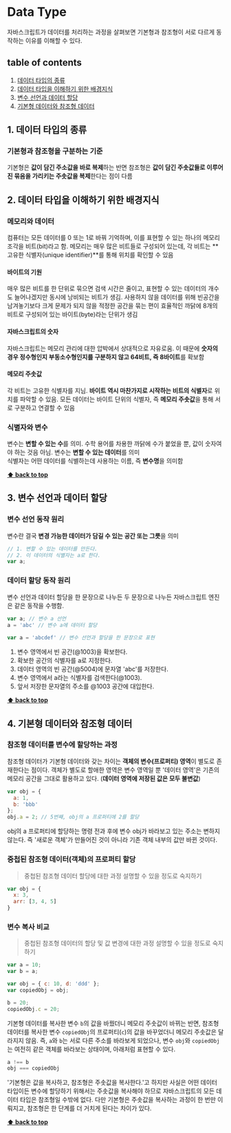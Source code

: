 # Data Type
자바스크립트가 데이터를 처리하는 과정을 살펴보면 기본형과 참조형이 서로 다르게 동작하는 이유를 이해할 수 있다.

## table of contents
1. [데이터 타입의 종류](#데이터-타입의-종류)
1. [데이터 타입을 이해하기 위한 배경지식](#데이터-타입을-이해하기-위한-배경지식)
1. [변수 선언과 데이터 할당](#변수-선언과-데이터-할당)
1. [기본형 데이터와 참조형 데이터](#기본형-데이터와-참조형-데이터)


## 1. 데이터 타입의 종류

### 기본형과 참조형을 구분하는 기준
기본형은 **값이 담긴 주소값을 바로 복제**하는 반면 참조형은 **값이 담긴 주솟값들로 이루어진 묶음을 가리키는 주솟값을 복제**한다는 점이 다름


## 2. 데이터 타입을 이해하기 위한 배경지식

### 메모리와 데이터
컴퓨터는 모든 데이터를 0 또는 1로 바꿔 기억하며, 이를 표현할 수 있는 하나의 메모리 조각을 비트(bit)라고 함. 메모리는 매우 많은 비트들로 구성되어 있는데, 각 비트는 **고유한 식별자(unique identifier)**를 통해 위치를 확인할 수 있음

#### 바이트의 기원
매우 많은 비트를 한 단위로 묶으면 검색 시간은 줄이고, 표현할 수 있는 데이터의 개수도 늘어나겠지만 동시에 낭비되는 비트가 생김. 사용하지 않을 데이터를 위해 빈공간을 남겨놓기보다 크게 문제가 되지 않을 적정한 공간을 묶는 편이 효율적인 까닭에 8개의 비트로 구성되어 있는 바이트(byte)라는 단위가 생김

#### 자바스크립트의 숫자
자바스크립트는 메모리 관리에 대한 압박에서 상대적으로 자유로움. 이 때문에 **숫자의 경우 정수형인지 부동소수형인지를 구분하지 않고 64비트, 즉 8바이트**를 확보함

#### 메모리 주솟값
각 비트는 고유한 식별자를 지님. **바이트 역시 마찬가지로 시작하는 비트의 식별자**로 위치를 파악할 수 있음. 모든 데이터는 바이트 단위의 식별자, 즉 **메모리 주솟값**을 통해 서로 구분하고 연결할 수 있음

### 식별자와 변수
변수는 **변할 수 있는 수**를 의미. 수학 용어를 차용한 까닭에 수가 붙었을 뿐, 값이 숫자여야 하는 것음 아님. 변수는 **변할 수 있는 데이터**를 의미  
식별자는 어떤 데이터를 식별하는데 사용하는 이름, 즉 **변수명**을 의미함  

**[⬆ back to top](#table-of-contents)**

## 3. 변수 선언과 데이터 할당

### 변수 선언 동작 원리
변수란 결국 **변경 가능한 데이터가 담길 수 있는 공간 또는 그릇**을 의미

```js
// 1. 변할 수 있는 데이터를 만든다. 
// 2. 이 데이터의 식별자는 a로 한다.
var a;
```

### 데이터 할당 동작 원리
변수 선언과 데이터 할당을 한 문장으로 나누든 두 문장으로 나누든 자바스크립트 엔진은 같은 동작을 수행함.

```js
var a; // 변수 a 선언
a = 'abc' // 변수 a에 데이터 할당
 
var a = 'abcdef' // 변수 선언과 할당을 한 문장으로 표현
```

1. 변수 영역에서 빈 공간(@1003)을 확보한다.
1. 확보한 공간의 식별자를 a로 지정한다.
1. 데이터 영역의 빈 공간(@5004)에 문자열 'abc'를 저장한다.
1. 변수 영역에서 a라는 식별자를 검색한다(@1003).
1. 앞서 저장한 문자열의 주소를 @1003 공간에 대입한다.

**[⬆ back to top](#table-of-contents)**

##  4. 기본형 데이터와 참조형 데이터

### 참조형 데이터를 변수에 할당하는 과정
참조형 데이터가 기본형 데이터와 갖는 차이는 **객체의 변수(프로퍼티) 영역**이 별도로 존재한다는 점이다. 객체가 별도로 할애한 영역은 변수 영역일 뿐 '데이터 영역'은 기존의 메모리 공간을 그대로 활용하고 있다. (**데이터 영역에 저장된 값은 모두 불변값**)


```js
var obj = {
  a: 1,
  b: 'bbb'
};
obj.a = 2; // 5번째, obj의 a 프로퍼티에 2를 할당
```

obj의 a 프로퍼티에 할당하는 명령 전과 후에 변수 obj가 바라보고 있는 주소는 변하지 않는다. 즉 '새로운 객체'가 만들어진 것이 아니라 기존 객체 내부의 값만 바뀐 것이다.


### 중첩된 참조형 데이터(객체)의 프로퍼티 할당
> 중첩된 참조형 데이터 할당에 대한 과정 설명할 수 있을 정도로 숙지하기

```js
var obj = {
  x: 3,
  arr: [3, 4, 5]
}
```

### 변수 복사 비교
> 중첩된 참조형 데이터의 할당 및 값 변경에 대한 과정 설명할 수 있을 정도로 숙지하기

```js
var a = 10;
var b = a;

var obj = { c: 10, d: 'ddd' };
var copiedObj = obj;

b = 20;
copiedObj.c = 20;
```

기본형 데이터를 복사한 변수 `b`의 값을 바꿨더니 메모리 주솟값이 바뀌는 반면, 참조형 데이터를 복사한 변수 `copiedObj`의 프로퍼티(`c`)의 값을 바꾸었더니 메모리 주솟값은 달라지지 않음. 즉, `a`와 `b`는 서로 다른 주소를 바라보게 되었으나, 변수 `obj`와 `copiedObj`는 여전히 같은 객체를 바라보는 상태이며, 아래처럼 표현할 수 있다.

```js
a !== b
obj === copiedObj
```

'기본형은 값을 복사하고, 참조형은 주솟값을 복사한다.'고 하지만 사실은 어떤 데이터 타입이든 변수에 할당하기 위해서는 주솟값을 복사해야 하므로 자바스크립트의 모든 데이터 타입은 참조형일 수밖에 없다. 다만 기본형은 주솟값을 복사하는 과정이 한 번만 이뤄지고, 참조형은 한 단계를 더 거치게 된다는 차이가 있다.

**[⬆ back to top](#table-of-contents)**
